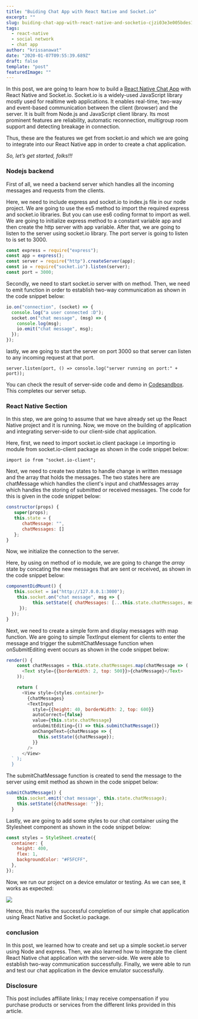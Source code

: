 ```yaml
---
title: "Buiding Chat App with React Native and Socket.io"
excerpt: ""
slug: buiding-chat-app-with-react-native-and-socketio-cjzi03e3e005bdes19yy89z7d
tags:
  - react-native
  - social network
  - chat app
author: "krissanawat"
date: "2020-01-07T09:55:39.689Z"
draft: false
template: "post"
featuredImage: ""
---
```


In this post, we are going to learn how to build a [React Native Chat App](https://www.instamobile.io/app-templates/react-native-chat-app-template/) with React Native and Socket.io. Socket.io is a widely-used JavaScript library mostly used for realtime web applications. It enables real-time, two-way and event-based communication between the client (browser) and the server. It is built from Node.js and JavaScript client library. Its most prominent features are reliability, automatic reconnection, multigroup room support and detecting breakage in connection.

Thus, these are the features we get from socket.io and which we are going to integrate into our React Native app in order to create a chat application.

_So, let’s get started, folks!!!_

### Nodejs backend

First of all, we need a backend server which handles all the incoming messages and requests from the clients.

Here, we need to include express and socket.io to index.js file in our node project. We are going to use the es5 method to import the required express and socket.io libraries. But you can use es6 coding format to import as well. We are going to initialize express method to a constant variable app and then create the http server with app variable. After that, we are going to listen to the server using socket.io library. The port server is going to listen to is set to 3000.

```javascript
const express = require("express");
const app = express();
const server = require("http").createServer(app);
const io = require("socket.io").listen(server);
const port = 3000;
```

Secondly, we need to start socket.io server with on method. Then, we need to emit function in order to establish two-way communication as shown in the code snippet below:

```javascript
io.on("connection", (socket) => {
  console.log("a user connected :D");
  socket.on("chat message", (msg) => {
    console.log(msg);
    io.emit("chat message", msg);
  });
});
```

lastly, we are going to start the server on port 3000 so that server can listen to any incoming request at that port.

```
server.listen(port, () => console.log("server running on port:" + port));
```

You can check the result of server-side code and demo in [Codesandbox](https://codesandbox.io/s/trusting-allen-g0ztf). This completes our server setup.

### React Native Section

In this step, we are going to assume that we have already set up the React Native project and it is running. Now, we move on the building of application and integrating server-side to our client-side chat application.

Here, first, we need to import socket.io client package i.e importing io module from socket.io-client package as shown in the code snippet below:

```
import io from "socket.io-client";
```

Next, we need to create two states to handle change in written message and the array that holds the messages. The two states here are chatMessage which handles the client's input and chatMessages array which handles the storing of submitted or received messages. The code for this is given in the code snippet below:

```javascript
constructor(props) {
   super(props);
   this.state = {
      chatMessage: "",
      chatMessages: []
   };
}
```

Now, we initialize the connection to the server.

Here, by using on method of io module, we are going to change the _array_ state by concating the new messages that are sent or received, as shown in the code snippet below:

```javascript
componentDidMount() {
   this.socket = io("http://127.0.0.1:3000");
    this.socket.on("chat message", msg => {
          this.setState({ chatMessages: [...this.state.chatMessages, msg]
     });
  });
}
```

Next, we need to create a simple form and display messages with map function. We are going to simple TextInput element for clients to enter the message and trigger the submitChatMessage function when onSubmitEditing event occurs as shown in the code snippet below:

```javascript
render() {
    const chatMessages = this.state.chatMessages.map(chatMessage => (
      <Text style={{borderWidth: 2, top: 500}}>{chatMessage}</Text>
    ));

    return (
      <View style={styles.container}>
        {chatMessages}
        <TextInput
          style={{height: 40, borderWidth: 2, top: 600}}
          autoCorrect={false}
          value={this.state.chatMessage}
          onSubmitEditing={() => this.submitChatMessage()}
          onChangeText={chatMessage => {
            this.setState({chatMessage});
          }}
        />
      </View>
  ` );
  }
```

The submitChatMessage function is created to send the message to the server using emit method as shown in the code snippet below:

```javascript
submitChatMessage() {
    this.socket.emit('chat message', this.state.chatMessage);
    this.setState({chatMessage: ''});
  }
```

Lastly, we are going to add some styles to our chat container using the Stylesheet component as shown in the code snippet below:

```javascript
const styles = StyleSheet.create({
  container: {
    height: 400,
    flex: 1,
    backgroundColor: "#F5FCFF",
  },
});
```

Now, we run our project on a device emulator or testing. As we can see, it works as expected:

![](https://cdn-images-1.medium.com/max/810/1*kZkmBqwGDVZ4L7ueEXSkkw.gif)

Hence, this marks the successful completion of our simple chat application using React Native and Socket.io package.

### conclusion

In this post, we learned how to create and set up a simple socket.io server using Node and express. Then, we also learned how to integrate the client React Native chat application with the server-side. We were able to establish two-way communication successfully. Finally, we were able to run and test our chat application in the device emulator successfully.

### Disclosure

This post includes affiliate links; I may receive compensation if you purchase products or services from the different links provided in this article.
